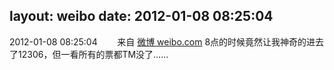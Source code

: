 layout: weibo
date: 2012-01-08 08:25:04
---
2012-01-08 08:25:04  &nbsp;&nbsp;&nbsp;&nbsp;&nbsp;&nbsp; 来自 <a href="http://weibo.com/" rel="nofollow">微博 weibo.com</a>
8点的时候竟然让我神奇的进去了12306，但一看所有的票都TM没了…… ​​​
